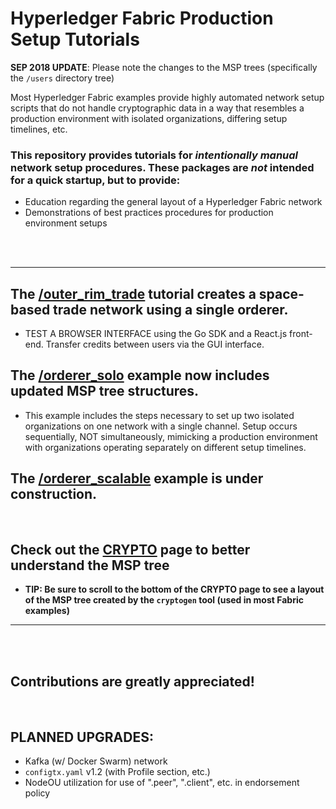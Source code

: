 # Hyperledger Fabric Production Setup Tutorials

**SEP 2018 UPDATE**: Please note the changes to the MSP trees (specifically the `/users` directory tree)

Most Hyperledger Fabric examples provide highly automated network setup scripts that do not handle cryptographic data in a way that resembles a production environment with isolated organizations, differing setup timelines, etc.

### This repository provides tutorials for ***intentionally manual*** network setup procedures.  These packages are *not* intended for a quick startup, but to provide:
- Education regarding the general layout of a Hyperledger Fabric network
- Demonstrations of best practices procedures for production environment setups

<br>
<br>

---
## The [/outer_rim_trade](./outer_rim_trade) tutorial creates a space-based trade network using a single orderer.
- TEST A BROWSER INTERFACE using the Go SDK and a React.js front-end.  Transfer credits between users via the GUI interface.

## The [/orderer_solo](./orderer_solo) example now includes updated MSP tree structures.
- This example includes the steps necessary to set up two isolated organizations on one network with a single channel.  Setup occurs sequentially, NOT simultaneously, mimicking a production environment with organizations operating separately on different setup timelines.

## The [/orderer_scalable](./orderer_scalable) example is under construction.

<br>

## Check out the [CRYPTO](CRYPTO.md) page to better understand the MSP tree
- **TIP: Be sure to scroll to the bottom of the CRYPTO page to see a layout of the MSP tree created by the `cryptogen` tool (used in most Fabric examples)**
---

<br>
<br>

## Contributions are greatly appreciated!

<br>

## PLANNED UPGRADES:
- Kafka (w/ Docker Swarm) network
- `configtx.yaml` v1.2 (with Profile section, etc.)
- NodeOU utilization for use of ".peer", ".client", etc. in endorsement policy